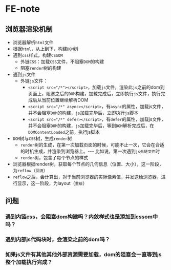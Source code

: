 # FE-note

## 浏览器渲染机制

+ 浏览器解析`html`文件
+ 根据`html`，从上到下，构建`DOM`树
+ 遇到`css`样式，构建`CSSOM`
   + 外链`CSS`：加载`CSS`文件，不阻塞`DOM`的构建
   + 阻塞`render`树的构建
+ 遇到`js`文件
   + 外链`js`文件：
      + `<script src="/*"></script>`，加载`js`文件，渲染此`js`之前的dom到页面上，阻塞之后的`DOM`构建，加载完成后，立即执行`js`文件，执行完成后从当前位置继续解析DOM
      + `<script src="/*" async></script>`，有`async`的属性，加载js文件，并不会阻塞`DOM`的构建，`js`加载完毕后，立即执行`js`脚本
      + `<script src="/*" defer></script>`，有`defer`的属性，加载js文件，并不会阻塞`DOM`的构建，`js`加载完毕后，等到`DOM`解析完成后，在`DOMContentLoaded`之前，执行js脚本
+ `DOM`树与`CSS`树，生成`render`树
   + `render`树的生成，在第一次加载页面的时候，可能不止一次，它会在合适的时机生成，并渲染到浏览器上。--- 比如说，第一次遇到`js外链文件`时
   + `render`树，包含了每个节点的样式
+ 浏览器根据render树，获取每个节点的几何信息（位置、大小），这一阶段，为`reflow`（`回流`）
+ `reflow`之后，会计算出，对于当前浏览器的实际像素值，并发送给浏览器，进行显示，这一阶段，为layout（`重绘`）


## 问题

### 遇到内链css，会阻塞dom构建吗？内敛样式也是添加到cssom中吗？

### 遇到内部js代码块时，会渲染之前的dom吗？

### 如果js文件有其他其他外部资源需要加载，dom的阻塞会一直等到js整个加载执行完成？


